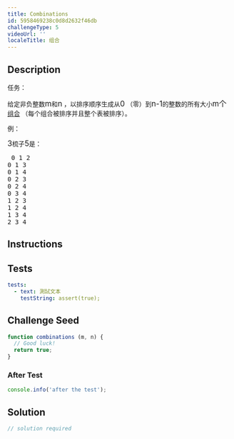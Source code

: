 ```yaml
---
title: Combinations
id: 5958469238c0d8d2632f46db
challengeType: 5
videoUrl: ''
localeTitle: 组合
---
```


## Description
<section id="description">任务： <p>给定非负整数<big>m</big>和<big>n</big> ，以排序顺序生成从<big>0</big> （零）到<big>n-1</big>的整数的所有大小<big>m个</big> <a href="http://mathworld.wolfram.com/Combination.html" title="链接：http：//mathworld.wolfram.com/Combination.html">组合</a> （每个组合被排序并且整个表被排序）。 </p>例： <p> <big>3</big>梳子<big>5</big>是： </p><pre> 0 1 2
0 1 3
0 1 4
0 2 3
0 2 4
0 3 4
1 2 3
1 2 4
1 3 4
2 3 4
</pre></section>

## Instructions
<section id="instructions">
</section>

## Tests
<section id='tests'>

```yml
tests:
  - text: 測試文本
    testString: assert(true);

```

</section>

## Challenge Seed
<section id='challengeSeed'>

<div id='js-seed'>

```js
function combinations (m, n) {
  // Good luck!
  return true;
}

```

</div>


### After Test
<div id='js-teardown'>

```js
console.info('after the test');
```

</div>

</section>

## Solution
<section id='solution'>

```js
// solution required
```
</section>
